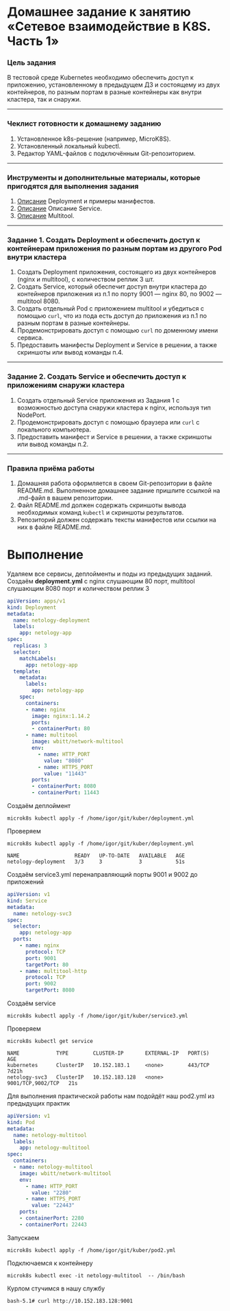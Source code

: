# Домашнее задание к занятию «Сетевое взаимодействие в K8S. Часть 1»

### Цель задания

В тестовой среде Kubernetes необходимо обеспечить доступ к приложению, установленному в предыдущем ДЗ и состоящему из двух контейнеров, по разным портам в разные контейнеры как внутри кластера, так и снаружи.

------

### Чеклист готовности к домашнему заданию

1. Установленное k8s-решение (например, MicroK8S).
2. Установленный локальный kubectl.
3. Редактор YAML-файлов с подключённым Git-репозиторием.

------

### Инструменты и дополнительные материалы, которые пригодятся для выполнения задания

1. [Описание](https://kubernetes.io/docs/concepts/workloads/controllers/deployment/) Deployment и примеры манифестов.
2. [Описание](https://kubernetes.io/docs/concepts/services-networking/service/) Описание Service.
3. [Описание](https://github.com/wbitt/Network-MultiTool) Multitool.

------

### Задание 1. Создать Deployment и обеспечить доступ к контейнерам приложения по разным портам из другого Pod внутри кластера

1. Создать Deployment приложения, состоящего из двух контейнеров (nginx и multitool), с количеством реплик 3 шт.
2. Создать Service, который обеспечит доступ внутри кластера до контейнеров приложения из п.1 по порту 9001 — nginx 80, по 9002 — multitool 8080.
3. Создать отдельный Pod с приложением multitool и убедиться с помощью `curl`, что из пода есть доступ до приложения из п.1 по разным портам в разные контейнеры.
4. Продемонстрировать доступ с помощью `curl` по доменному имени сервиса.
5. Предоставить манифесты Deployment и Service в решении, а также скриншоты или вывод команды п.4.

------

### Задание 2. Создать Service и обеспечить доступ к приложениям снаружи кластера

1. Создать отдельный Service приложения из Задания 1 с возможностью доступа снаружи кластера к nginx, используя тип NodePort.
2. Продемонстрировать доступ с помощью браузера или `curl` с локального компьютера.
3. Предоставить манифест и Service в решении, а также скриншоты или вывод команды п.2.

------

### Правила приёма работы

1. Домашняя работа оформляется в своем Git-репозитории в файле README.md. Выполненное домашнее задание пришлите ссылкой на .md-файл в вашем репозитории.
2. Файл README.md должен содержать скриншоты вывода необходимых команд `kubectl` и скриншоты результатов.
3. Репозиторий должен содержать тексты манифестов или ссылки на них в файле README.md.


# Выполнение  

Удаляем все сервисы, деплойменты и поды из предыдущих заданий.  
Создаём **deployment.yml** c nginx слушающим 80 порт, multitool слушающим 8080 порт и количеством реплик 3
```yml
apiVersion: apps/v1
kind: Deployment
metadata:
  name: netology-deployment
  labels:
    app: netology-app
spec:
  replicas: 3
  selector:
    matchLabels:
      app: netology-app
  template:
    metadata:
      labels:
        app: netology-app
    spec:
      containers:
      - name: nginx
        image: nginx:1.14.2
        ports:
        - containerPort: 80
      - name: multitool
        image: wbitt/network-multitool
        env:
          - name: HTTP_PORT
            value: "8080"
          - name: HTTPS_PORT
            value: "11443"
        ports:
        - containerPort: 8080
        - containerPort: 11443

```
Создаём деплоймент
```
microk8s kubectl apply -f /home/igor/git/kuber/deployment.yml
```
Проверяем
```
microk8s kubectl apply -f /home/igor/git/kuber/deployment.yml
```
```
NAME                  READY   UP-TO-DATE   AVAILABLE   AGE
netology-deployment   3/3     3            3           51s
```
Создаём service3.yml перенаправляющий порты 9001 и 9002 до приложений
```yml
apiVersion: v1
kind: Service
metadata:
  name: netology-svc3
spec:
  selector:
    app: netology-app
  ports:
    - name: nginx
      protocol: TCP
      port: 9001
      targetPort: 80
    - name: multitool-http
      protocol: TCP
      port: 9002
      targetPort: 8080

```
Создаём service
```
microk8s kubectl apply -f /home/igor/git/kuber/service3.yml
```
Проверяем
```
microk8s kubectl get service
```
```
NAME            TYPE        CLUSTER-IP       EXTERNAL-IP   PORT(S)             AGE
kubernetes      ClusterIP   10.152.183.1     <none>        443/TCP             7d21h
netology-svc3   ClusterIP   10.152.183.128   <none>        9001/TCP,9002/TCP   21s
```
Для выполнения практической работы нам подойдёт наш pod2.yml из предыдущих практик
```yml
apiVersion: v1
kind: Pod
metadata:
  name: netology-multitool
  labels:
    app: netology-multitool
spec:
  containers:
  - name: netology-multitool
    image: wbitt/network-multitool
    env:
      - name: HTTP_PORT
        value: "2280"
      - name: HTTPS_PORT
        value: "22443"
    ports:
    - containerPort: 2280
    - containerPort: 22443

```
Запускаем
```
microk8s kubectl apply -f /home/igor/git/kuber/pod2.yml
```
Подключаемся к контейнеру
```
microk8s kubectl exec -it netology-multitool  -- /bin/bash
```
Курлом стучимся в нашу службу
```
bash-5.1# curl http://10.152.183.128:9001
```



